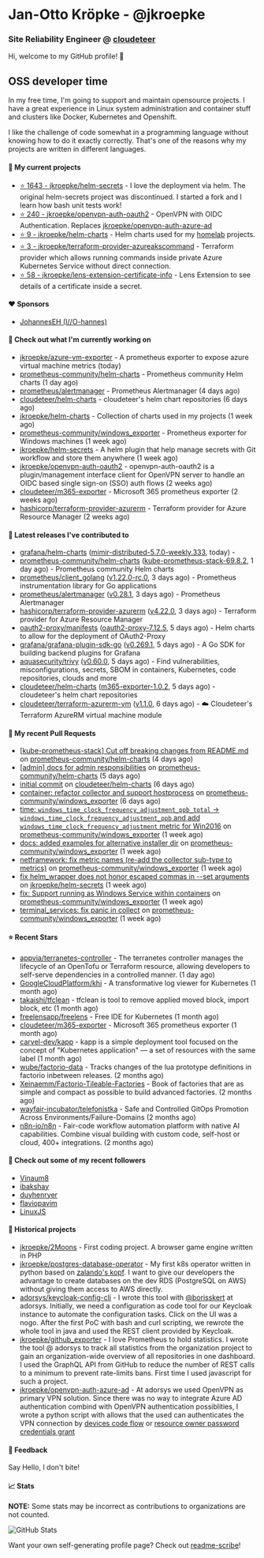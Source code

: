 # Jan-Otto Kröpke - @jkroepke
### Site Reliability Engineer @ [cloudeteer](https://cloudeteer.de/)

Hi, welcome to my GitHub profile! 👋

## OSS developer time
In my free time, I'm going to support and maintain opensource projects. I have a great experience in Linux system administration and container stuff and clusters like Docker, Kubernetes and Openshift.

I like the challenge of code somewhat in a programming language without knowing how to do it exactly correctly. That's one of the reasons why my projects are written in different languages.

#### 🌱 My current projects
- [⭐️ 1643 - jkroepke/helm-secrets](https://github.com/jkroepke/helm-secrets) - I love the deployment via helm. The original helm-secrets project was discontinued. I started a fork and I learn how bash unit tests work!
- [⭐️ 240 - jkroepke/openvpn-auth-oauth2](https://github.com/jkroepke/openvpn-auth-oauth2) - OpenVPN with OIDC Authentication. Replaces  [jkroepke/openvpn-auth-azure-ad](https://github.com/jkroepke/openvpn-auth-azure-ad) 
- [⭐️ 9 - jkroepke/helm-charts](https://github.com/jkroepke/helm-charts) - Helm charts used for my [homelab](https://github.com/jkroepke/homelab) projects.
- [⭐️ 3 - jkroepke/terraform-provider-azureakscommand](https://github.com/jkroepke/terraform-provider-azureakscommand) - Terraform provider which allows running commands inside private Azure Kubernetes Service without direct connection.
- [⭐️ 58 - jkroepke/lens-extension-certificate-info](https://github.com/jkroepke/lens-extension-certificate-info) - Lens Extension to see details of a certificate inside a secret.

#### ❤️ Sponsors

- [JohannesEH (I//O-hannes)](https://github.com/JohannesEH)


#### 👷 Check out what I'm currently working on

- [jkroepke/azure-vm-exporter](https://github.com/jkroepke/azure-vm-exporter) - A prometheus exporter to expose azure virtual machine metrics (today)
- [prometheus-community/helm-charts](https://github.com/prometheus-community/helm-charts) - Prometheus community Helm charts (1 day ago)
- [prometheus/alertmanager](https://github.com/prometheus/alertmanager) - Prometheus Alertmanager (4 days ago)
- [cloudeteer/helm-charts](https://github.com/cloudeteer/helm-charts) - cloudeteer's helm chart repositories (6 days ago)
- [jkroepke/helm-charts](https://github.com/jkroepke/helm-charts) - Collection of charts used in my projects (1 week ago)
- [prometheus-community/windows_exporter](https://github.com/prometheus-community/windows_exporter) - Prometheus exporter for Windows machines (1 week ago)
- [jkroepke/helm-secrets](https://github.com/jkroepke/helm-secrets) - A helm plugin that help manage secrets with Git workflow and store them anywhere (1 week ago)
- [jkroepke/openvpn-auth-oauth2](https://github.com/jkroepke/openvpn-auth-oauth2) - openvpn-auth-oauth2 is a plugin/management interface client for OpenVPN server to handle an OIDC based single sign-on (SSO) auth flows (2 weeks ago)
- [cloudeteer/m365-exporter](https://github.com/cloudeteer/m365-exporter) - Microsoft 365 prometheus exporter (2 weeks ago)
- [hashicorp/terraform-provider-azurerm](https://github.com/hashicorp/terraform-provider-azurerm) - Terraform provider for Azure Resource Manager (2 weeks ago)

#### 🔭 Latest releases I've contributed to

- [grafana/helm-charts](https://github.com/grafana/helm-charts) ([mimir-distributed-5.7.0-weekly.333](https://github.com/grafana/helm-charts/releases/tag/mimir-distributed-5.7.0-weekly.333), today) - 
- [prometheus-community/helm-charts](https://github.com/prometheus-community/helm-charts) ([kube-prometheus-stack-69.8.2](https://github.com/prometheus-community/helm-charts/releases/tag/kube-prometheus-stack-69.8.2), 1 day ago) - Prometheus community Helm charts
- [prometheus/client_golang](https://github.com/prometheus/client_golang) ([v1.22.0-rc.0](https://github.com/prometheus/client_golang/releases/tag/v1.22.0-rc.0), 3 days ago) - Prometheus instrumentation library for Go applications
- [prometheus/alertmanager](https://github.com/prometheus/alertmanager) ([v0.28.1](https://github.com/prometheus/alertmanager/releases/tag/v0.28.1), 3 days ago) - Prometheus Alertmanager
- [hashicorp/terraform-provider-azurerm](https://github.com/hashicorp/terraform-provider-azurerm) ([v4.22.0](https://github.com/hashicorp/terraform-provider-azurerm/releases/tag/v4.22.0), 3 days ago) - Terraform provider for Azure Resource Manager
- [oauth2-proxy/manifests](https://github.com/oauth2-proxy/manifests) ([oauth2-proxy-7.12.5](https://github.com/oauth2-proxy/manifests/releases/tag/oauth2-proxy-7.12.5), 5 days ago) - Helm charts to allow for the deployment of OAuth2-Proxy
- [grafana/grafana-plugin-sdk-go](https://github.com/grafana/grafana-plugin-sdk-go) ([v0.269.1](https://github.com/grafana/grafana-plugin-sdk-go/releases/tag/v0.269.1), 5 days ago) - A Go SDK for building backend plugins for Grafana
- [aquasecurity/trivy](https://github.com/aquasecurity/trivy) ([v0.60.0](https://github.com/aquasecurity/trivy/releases/tag/v0.60.0), 5 days ago) - Find vulnerabilities, misconfigurations, secrets, SBOM in containers, Kubernetes, code repositories, clouds and more
- [cloudeteer/helm-charts](https://github.com/cloudeteer/helm-charts) ([m365-exporter-1.0.2](https://github.com/cloudeteer/helm-charts/releases/tag/m365-exporter-1.0.2), 5 days ago) - cloudeteer's helm chart repositories
- [cloudeteer/terraform-azurerm-vm](https://github.com/cloudeteer/terraform-azurerm-vm) ([v1.1.0](https://github.com/cloudeteer/terraform-azurerm-vm/releases/tag/v1.1.0), 6 days ago) - ☁️ Cloudeteer's Terraform AzureRM virtual machine module

#### 🔨 My recent Pull Requests

- [[kube-prometheus-stack] Cut off breaking changes from README.md](https://github.com/prometheus-community/helm-charts/pull/5409) on [prometheus-community/helm-charts](https://github.com/prometheus-community/helm-charts) (4 days ago)
- [[admin] docs for admin responsibilities](https://github.com/prometheus-community/helm-charts/pull/5402) on [prometheus-community/helm-charts](https://github.com/prometheus-community/helm-charts) (5 days ago)
- [initial commit](https://github.com/cloudeteer/helm-charts/pull/1) on [cloudeteer/helm-charts](https://github.com/cloudeteer/helm-charts) (6 days ago)
- [container: refactor collector and support hostprocess](https://github.com/prometheus-community/windows_exporter/pull/1911) on [prometheus-community/windows_exporter](https://github.com/prometheus-community/windows_exporter) (6 days ago)
- [time: `windows_time_clock_frequency_adjustment_ppb_total` -> `windows_time_clock_frequency_adjustment_ppb` and add `windows_time_clock_frequency_adjustment` metric for Win2016](https://github.com/prometheus-community/windows_exporter/pull/1910) on [prometheus-community/windows_exporter](https://github.com/prometheus-community/windows_exporter) (1 week ago)
- [docs: added examples for alternative installer dir](https://github.com/prometheus-community/windows_exporter/pull/1909) on [prometheus-community/windows_exporter](https://github.com/prometheus-community/windows_exporter) (1 week ago)
- [netframework: fix metric names (re-add the collector sub-type to metrics)](https://github.com/prometheus-community/windows_exporter/pull/1908) on [prometheus-community/windows_exporter](https://github.com/prometheus-community/windows_exporter) (1 week ago)
- [fix helm_wrapper does not honor escaped commas in --set arguments](https://github.com/jkroepke/helm-secrets/pull/501) on [jkroepke/helm-secrets](https://github.com/jkroepke/helm-secrets) (1 week ago)
- [fix: Support running as Windows Service within containers](https://github.com/prometheus-community/windows_exporter/pull/1907) on [prometheus-community/windows_exporter](https://github.com/prometheus-community/windows_exporter) (1 week ago)
- [terminal_services: fix panic in collect](https://github.com/prometheus-community/windows_exporter/pull/1906) on [prometheus-community/windows_exporter](https://github.com/prometheus-community/windows_exporter) (1 week ago)

#### ⭐ Recent Stars

- [appvia/terranetes-controller](https://github.com/appvia/terranetes-controller) - The terranetes controller manages the lifecycle of an OpenTofu or Terraform resource, allowing developers to self-serve dependencies in a controlled manner. (1 day ago)
- [GoogleCloudPlatform/khi](https://github.com/GoogleCloudPlatform/khi) - A transformative log viewer for Kubernetes (1 month ago)
- [takaishi/tfclean](https://github.com/takaishi/tfclean) - tfclean is tool to remove applied moved block, import block, etc (1 month ago)
- [freelensapp/freelens](https://github.com/freelensapp/freelens) - Free IDE for Kubernetes (1 month ago)
- [cloudeteer/m365-exporter](https://github.com/cloudeteer/m365-exporter) - Microsoft 365 prometheus exporter (1 month ago)
- [carvel-dev/kapp](https://github.com/carvel-dev/kapp) - kapp is a simple deployment tool focused on the concept of "Kubernetes application" — a set of resources with the same label (1 month ago)
- [wube/factorio-data](https://github.com/wube/factorio-data) - Tracks changes of the lua prototype definitions in factorio inbetween releases. (2 months ago)
- [Xeinaemm/Factorio-Tileable-Factories](https://github.com/Xeinaemm/Factorio-Tileable-Factories) - Book of factories that are as simple and compact as possible to build advanced factories. (2 months ago)
- [wayfair-incubator/telefonistka](https://github.com/wayfair-incubator/telefonistka) - Safe and Controlled GitOps Promotion Across Environments/Failure-Domains (2 months ago)
- [n8n-io/n8n](https://github.com/n8n-io/n8n) - Fair-code workflow automation platform with native AI capabilities. Combine visual building with custom code, self-host or cloud, 400+ integrations. (2 months ago)

#### 👯 Check out some of my recent followers

- [Vinaum8](https://github.com/Vinaum8)
- [ibakshay](https://github.com/ibakshay)
- [duyhenryer](https://github.com/duyhenryer)
- [flaviopavim](https://github.com/flaviopavim)
- [LinuxJS](https://github.com/LinuxJS)

#### 📜 Historical projects
- [jkroepke/2Moons](https://github.com/jkroepke/2Moons) - First coding project. A browser game engine written in PHP
- [jkroepke/postgres-database-operator](https://github.com/jkroepke/postgres-database-operator) - My first k8s operator written in python based on [zalando's kopf](https://github.com/zalando-incubator/kopf). I want to give our developers the advantage to create databases on the dev RDS (PostgreSQL on AWS) without giving them access to AWS directly.
- [adorsys/keycloak-config-cli](https://github.com/adorsys/keycloak-config-cli) - I wrote this tool with [@borisskert](https://github.com/borisskert) at adorsys. Initially, we need a configuration as code tool for our Keycloak instance to automate the configuration tasks. Click on the UI was a nogo. After the first PoC with bash and curl scripting, we rewrote the whole tool in java and used the REST client provided by Keycloak.
- [jkroepke/github_exporter](https://github.com/jkroepke/github_exporter) - I love Prometheus to hold statistics. I wrote the tool @ adorsys to track all statistics from the organization project to gain an organization-wide overview of all repositories in one dashboard. I used the GraphQL API from GitHub to reduce the number of REST calls to a minimum to prevent rate-limits bans. First time I used javascript for such a project.
- [jkroepke/openvpn-auth-azure-ad](https://github.com/jkroepke/openvpn-auth-azure-ad) - At adorsys we used OpenVPN as primary VPN solution. Since there was no way to integrate Azure AD authentication combind with OpenVPN authentication possiblities, I wrote a python script with allows that the used can authenticates the VPN connection by [devices code flow](https://docs.microsoft.com/en-us/azure/active-directory/develop/v2-oauth2-device-code) or [resource owner password credentials grant](https://docs.microsoft.com/en-us/azure/active-directory/develop/v2-oauth-ropc)

#### 💬 Feedback

Say Hello, I don't bite!

#### 📈 Stats

**NOTE:** Some stats may be incorrect as contributions to organizations
are not counted.

![GitHub Stats](https://github-readme-stats.vercel.app/api?username=jkroepke&count_private=false&theme=tokyonight&show_icons=true)

Want your own self-generating profile page? Check out [readme-scribe](https://github.com/muesli/readme-scribe)!
